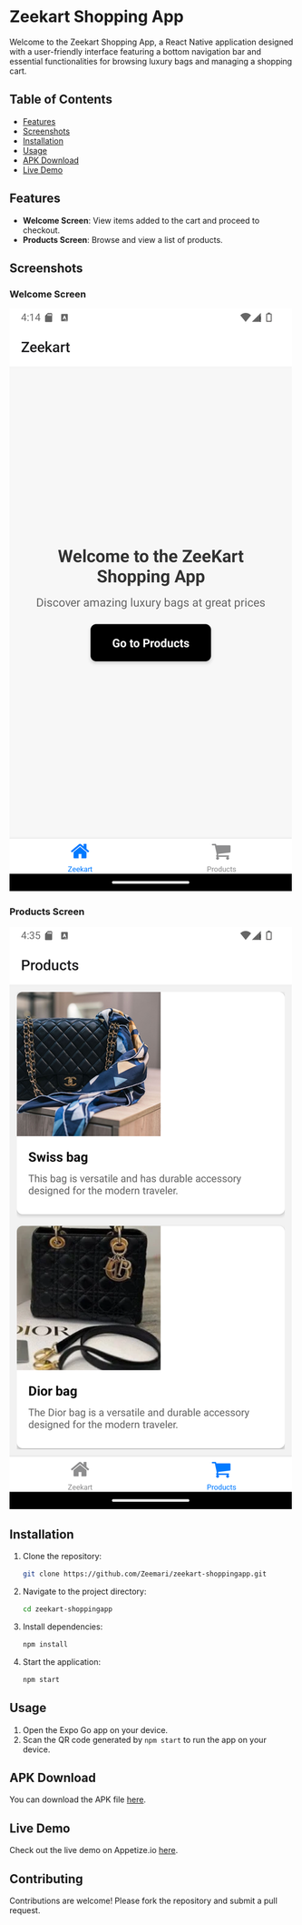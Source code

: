 # Zeekart Shopping App

Welcome to the Zeekart Shopping App, a React Native application designed with a user-friendly interface featuring a bottom navigation bar and essential functionalities for browsing luxury bags and managing a shopping cart.

## Table of Contents

- [Features](#features)
- [Screenshots](#screenshots)
- [Installation](#installation)
- [Usage](#usage)
- [APK Download](#apk-download)
- [Live Demo](#live-demo)

## Features

- **Welcome Screen**: View items added to the cart and proceed to checkout.
- **Products Screen**: Browse and view a list of products.


## Screenshots

### Welcome Screen
![Zeekart Screen](screenshots/Screenshot_zeekart.png)

### Products Screen
![Products Screen](screenshots/Screenshot_products.png)


## Installation

1. Clone the repository:
   ```bash 
   git clone https://github.com/Zeemari/zeekart-shoppingapp.git
   ```

2. Navigate to the project directory:
   ```bash
   cd zeekart-shoppingapp
   ```
3. Install dependencies:
   ```bash
   npm install
   ```
4. Start the application:
   ```bash
   npm start
   ```

## Usage

1. Open the Expo Go app on your device.
2. Scan the QR code generated by `npm start` to run the app on your device.

## APK Download

You can download the APK file [here](https://drive.google.com/file/d/1oJB4TKw6yN3LbbA8MDLIRdqZAa5iFg4u/view?usp=drive_link).

## Live Demo

Check out the live demo on Appetize.io [here](https://appetize.io/app/android/com.drsaffas.zeekart?device=pixel7&osVersion=13.0).

## Contributing

Contributions are welcome! Please fork the repository and submit a pull request.

